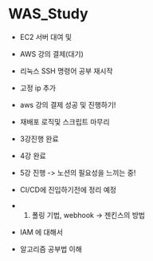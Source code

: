 # WAS_Study

- EC2 서버 대여 및
- AWS 강의 결제(대기)
- 리눅스 SSH 명령어 공부 재시작

- 고정 ip 추가
- aws 강의 결제 성공 및 진행하기!

- 재배포 로직및 스크립트 마무리
- 3강진행 완료
- 4강 완료
- 5강 진행 -> 노션의 필요성을 느끼는 중!
- CI/CD에 진입하기전에 정리 예정
- 1. 폴링 기법, webhook -> 젠킨스의 방법
- IAM 에 대해서
- 알고리즘 공부법 이해
